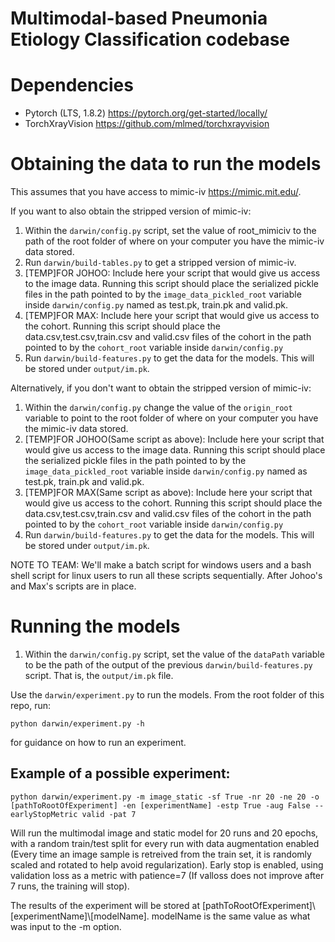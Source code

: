 # Multimodal-based Pneumonia Etiology Classification codebase

# Dependencies
- Pytorch (LTS, 1.8.2) https://pytorch.org/get-started/locally/
- TorchXrayVision https://github.com/mlmed/torchxrayvision

# Obtaining the data to run the models
This assumes that you have access to mimic-iv https://mimic.mit.edu/.

If you want to also obtain the stripped version of mimic-iv:

1. Within the `darwin/config.py` script, set the value of root_mimiciv to the path of the root folder of where on your computer you have the mimic-iv data stored.
2. Run `darwin/build-tables.py` to get a stripped version of mimic-iv.
3. [TEMP]FOR JOHOO: Include here your script that would give us access to the image data. Running this script should place the serialized pickle files in the path pointed to by the `image_data_pickled_root` variable inside `darwin/config.py` named as test.pk, train.pk and valid.pk.
4. [TEMP]FOR MAX: Include here your script that would give us access to the cohort. Running this script should place the data.csv,test.csv,train.csv and valid.csv files of the cohort in the path pointed to by the `cohort_root` variable inside `darwin/config.py`
5. Run `darwin/build-features.py` to get the data for the models. This will be stored under `output/im.pk`.

Alternatively, if you don't want to obtain the stripped version of mimic-iv:
1. Within the `darwin/config.py` change the value of the `origin_root` variable to point to the root folder of where on your computer you have the mimic-iv data stored.
2. [TEMP]FOR JOHOO(Same script as above): Include here your script that would give us access to the image data. Running this script should place the serialized pickle files in the path pointed to by the `image_data_pickled_root` variable inside `darwin/config.py` named as test.pk, train.pk and valid.pk.
3. [TEMP]FOR MAX(Same script as above): Include here your script that would give us access to the cohort. Running this script should place the data.csv,test.csv,train.csv and valid.csv files of the cohort in the path pointed to by the `cohort_root` variable inside `darwin/config.py`
4. Run `darwin/build-features.py` to get the data for the models. This will be stored under `output/im.pk`.

NOTE TO TEAM: We'll make a batch script for windows users and a bash shell script for linux users to run all these scripts sequentially. After Johoo's and Max's scripts are in place.

# Running the models

1. Within the `darwin/config.py` script, set the value of the `dataPath` variable to be the path of the output of the previous `darwin/build-features.py` script. That is, the `output/im.pk` file.

Use the `darwin/experiment.py` to run the models. From the root folder of this repo, run: 

```python darwin/experiment.py -h```

for guidance on how to run an experiment.

## Example of a possible experiment:

```
python darwin/experiment.py -m image_static -sf True -nr 20 -ne 20 -o [pathToRootOfExperiment] -en [experimentName] -estp True -aug False --earlyStopMetric valid -pat 7
```

Will run the multimodal image and static model for 20 runs and 20 epochs, with a random train/test split for every run with data augmentation enabled (Every time an image sample is retreived from the train set, it is randomly scaled and rotated to help avoid regularization). Early stop is enabled, using validation loss as a metric with patience=7 (If valloss does not improve after 7 runs, the training will stop). 

The results of the experiment will be stored at [pathToRootOfExperiment]\\[experimentName]\\[modelName]. modelName is the same value as what was input to the -m option.
